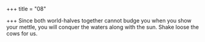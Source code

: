 +++
title = "08"

+++
Since both world-halves together cannot budge you when you show  your mettle,
you will conquer the waters along with the sun. Shake loose the cows  for us.